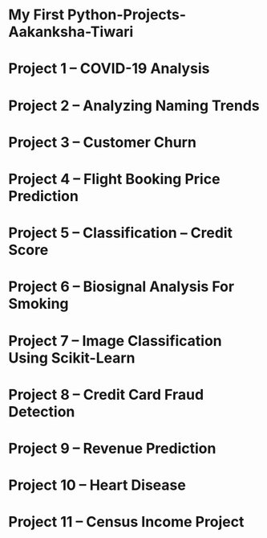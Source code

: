 # My First Python-Projects-Aakanksha-Tiwari
# Project 1 – COVID-19 Analysis
# Project 2 – Analyzing Naming Trends
# Project 3 – Customer Churn
# Project 4 – Flight Booking Price Prediction
# Project 5 – Classification – Credit Score
# Project 6 – Biosignal Analysis For Smoking
# Project 7 – Image Classification Using Scikit-Learn
# Project 8 – Credit Card Fraud Detection
# Project 9 – Revenue Prediction
# Project 10 – Heart Disease
# Project 11 – Census Income Project
